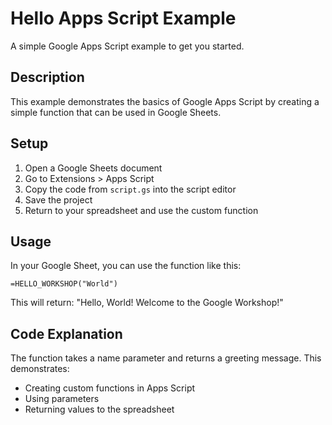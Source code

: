 # Hello Apps Script Example

A simple Google Apps Script example to get you started.

## Description

This example demonstrates the basics of Google Apps Script by creating a simple function that can be used in Google Sheets.

## Setup

1. Open a Google Sheets document
2. Go to Extensions > Apps Script
3. Copy the code from `script.gs` into the script editor
4. Save the project
5. Return to your spreadsheet and use the custom function

## Usage

In your Google Sheet, you can use the function like this:

```
=HELLO_WORKSHOP("World")
```

This will return: "Hello, World! Welcome to the Google Workshop!"

## Code Explanation

The function takes a name parameter and returns a greeting message. This demonstrates:
- Creating custom functions in Apps Script
- Using parameters
- Returning values to the spreadsheet
